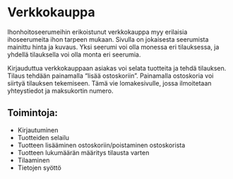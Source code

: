 # Verkkokauppa 

Ihonhoitoseerumeihin erikoistunut verkkokauppa myy erilaisia ihoseerumeita ihon tarpeen mukaan. Sivulla on jokaisesta seerumista mainittu hinta ja kuvaus. Yksi seerumi voi olla monessa eri tilauksessa, ja yhdellä tilauksella voi olla monta eri seerumia.

Kirjauduttua verkkokauppaan asiakas voi selata tuotteita ja tehdä tilauksen. Tilaus tehdään painamalla “lisää ostoskoriin”. Painamalla ostoskoria voi siirtyä tilauksen tekemiseen. Tämä vie lomakesivulle, jossa ilmoitetaan yhteystiedot ja maksukortin numero.

## Toimintoja:

- Kirjautuminen
- Tuotteiden selailu
- Tuotteen lisääminen ostoskoriin/poistaminen ostoskorista
- Tuotteen lukumäärän määritys tilausta varten
- Tilaaminen
- Tietojen syöttö

